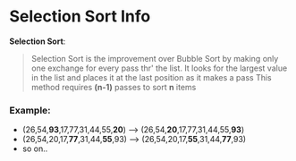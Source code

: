 # Selection Sort Info

**Selection Sort**: 
> Selection Sort is the improvement over Bubble Sort by making only one exchange for every pass thr' the list.
> It looks for the largest value in the list and places it at the last position as it makes a pass
> This method requires __(n-1)__ passes to sort __n__ items

### Example:
- (26,54,**93**,17,77,31,44,55,**20**) --> (26,54,**20**,17,77,31,44,55,**93**)
- (26,54,20,17,**77**,31,44,**55**,93) --> (26,54,20,17,**55**,31,44,**77**,93)
- so on..